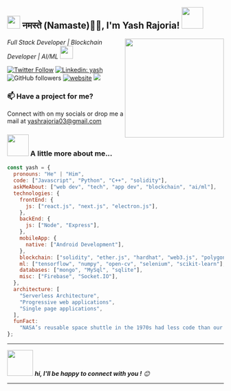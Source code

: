 <h2><img src="https://emojis.slackmojis.com/emojis/images/1531849430/4246/blob-sunglasses.gif?1531849430" width="30"/> नमस्ते (Namaste)🙏🏻, I'm Yash Rajoria! <img src="https://media.giphy.com/media/12oufCB0MyZ1Go/giphy.gif" width="50"></h2>
<img align='right' src="https://media.giphy.com/media/M9gbBd9nbDrOTu1Mqx/giphy.gif" width="230">
<p><em>Full Stack Developer | Blockchain Developer | AI/ML  <img src="https://media.giphy.com/media/WUlplcMpOCEmTGBtBW/giphy.gif" width="30"> 
</em></p>

[![Twitter Follow](https://img.shields.io/twitter/follow/Yash_123e?label=Follow)](https://twitter.com/intent/follow?screen_name=Yash_123e)
[![Linkedin: yash](https://img.shields.io/badge/-yash-blue?style=flat-square&logo=Linkedin&logoColor=white&link=https://www.linkedin.com/in/yashrajoria/)](https://www.linkedin.com/in/yashrajoria/)
![GitHub followers](https://img.shields.io/github/followers/yashrajoria03?label=Follow&style=social)
[![website](https://img.shields.io/badge/Website-46a2f1.svg?&style=flat-square&logo=Google-Chrome&logoColor=white&link=https://yashrajoria.netlify.app/)](https://yashrajoria.netlify.app/)
![](https://visitor-badge.glitch.me/badge?page_id=yashrajoria03.yashrajoria03)

### 📫 Have a project for me?

Connect with on my socials or drop me a mail at <email>yashrajoria03@gmail.com</email>

### <img src="https://media.giphy.com/media/VgCDAzcKvsR6OM0uWg/giphy.gif" width="50"> A little more about me...

```javascript
const yash = {
  pronouns: "He" | "Him",
  code: ["Javascript", "Python", "C++", "solidity"],
  askMeAbout: ["web dev", "tech", "app dev", "blockchain", "ai/ml"],
  technologies: {
    frontEnd: {
      js: ["react.js", "next.js", "electron.js"],
    },
    backEnd: {
      js: ["Node", "Express"],
    },
    mobileApp: {
      native: ["Android Development"],
    },
    blockchain: ["solidity", "ether.js", "hardhat", "web3.js", "polygon"],
    ml: ["tensorflow", "numpy", "open-cv", "selenium", "scikit-learn"],
    databases: ["mongo", "MySql", "sqlite"],
    misc: ["Firebase", "Socket.IO"],
  },
  architecture: [
    "Serverless Architecture",
    "Progressive web applications",
    "Single page applications",
  ],
  funFact:
    "NASA’s reusable space shuttle in the 1970s had less code than our phones today.",
};
```

---

<img src="https://media.giphy.com/media/LnQjpWaON8nhr21vNW/giphy.gif" width="60"> <em><b>hi, I'll be happy to connect with you !</b> 😊</em>

---
